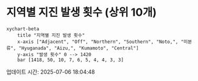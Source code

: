# 지역별 지진 발생 횟수 (상위 10개)

```mermaid
xychart-beta
    title "지역별 지진 발생 횟수"
    x-axis ["Adjacent", "Off", "Northern", "Southern", "Noto,", "미분류", "Hyuganada", "Aizu,", "Kumamoto", "Central"]
    y-axis "발생 횟수" 0 --> 1420
    bar [1418, 50, 10, 7, 6, 5, 4, 4, 3, 3]
```

업데이트 시간: 2025-07-06 18:04:48
